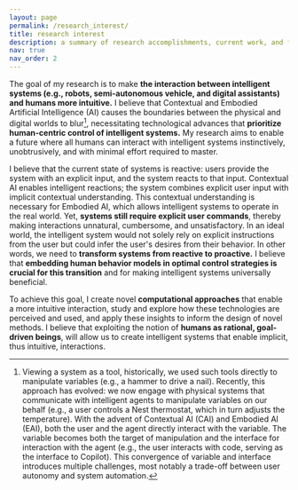 ```yaml
---
layout: page
permalink: /research_interest/
title: research interest
description: a summary of research accomplishments, current work, and future directions.
nav: true
nav_order: 2
---
```


The goal of my research is to make **the interaction between intelligent systems (e.g., robots, semi-autonomous vehicle, and digital assistants) and humans more intuitive.** I believe that Contextual and Embodied Artificial Intelligence (AI) causes the boundaries between the physical and digital worlds to blur[^1], necessitating technological advances that **prioritize human-centric control of intelligent systems.** My research aims to enable a future where all humans can interact with intelligent systems instinctively, unobtrusively, and with minimal effort required to master.

I believe that the current state of systems is reactive: users provide the system with an explicit input, and the system reacts to that input. Contextual AI enables intelligent reactions; the system combines explicit user input with implicit contextual understanding. This contextual understanding is necessary for Embodied AI, which allows intelligent systems to operate in the real world. Yet, **systems still require explicit user commands**, thereby making interactions unnatural, cumbersome, and unsatisfactory. In an ideal world, the intelligent system would not solely rely on explicit instructions from the user but could infer the user's desires from their behavior. In other words, we need to **transform systems from reactive to proactive.** I believe that **embedding human behavior models in optimal control strategies is crucial for this transition** and for making intelligent systems universally beneficial.

To achieve this goal, I create novel **computational approaches** that enable a more intuitive interaction, study and explore how these technologies are perceived and used, and apply these insights to inform the design of novel methods. I believe that exploiting the notion of **humans as rational, goal-driven beings**, will allow us to create intelligent systems that enable implicit, thus intuitive, interactions.   

[^1]: Viewing a system as a tool, historically, we used such tools directly to manipulate variables (e.g., a hammer to drive a nail). Recently, this approach has evolved: we now engage with physical systems that communicate with intelligent agents to manipulate variables on our behalf (e.g., a user controls a Nest thermostat, which in turn adjusts the temperature). With the advent of Contextual AI (CAI) and Embodied AI (EAI), both the user and the agent directly interact with the variable. The variable becomes both the target of manipulation and the interface for interaction with the agent (e.g., the user interacts with code, serving as the interface to Copilot). This convergence of variable and interface introduces multiple challenges, most notably a trade-off between user autonomy and system automation.